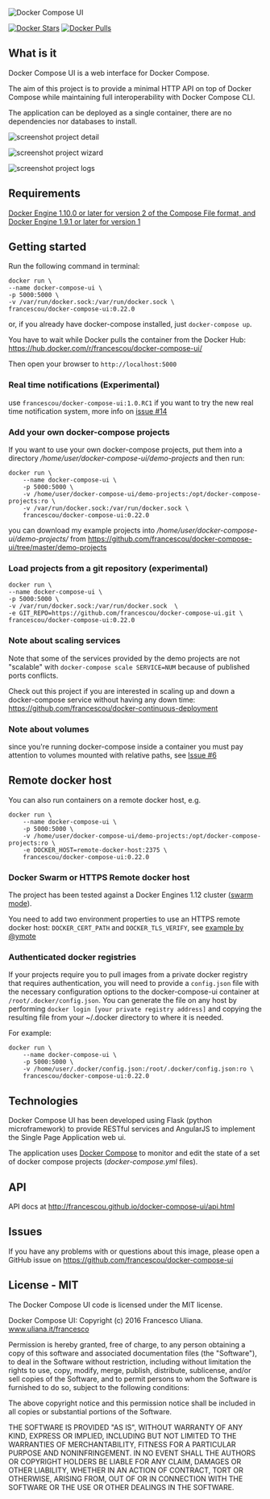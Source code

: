 ![Docker Compose UI](https://raw.githubusercontent.com/francescou/docker-compose-ui/master/static/images/logo.png)

[![Docker Stars](https://img.shields.io/docker/stars/francescou/docker-compose-ui.svg)](https://hub.docker.com/r/francescou/docker-compose-ui/)
[![Docker Pulls](https://img.shields.io/docker/pulls/francescou/docker-compose-ui.svg)](https://hub.docker.com/r/francescou/docker-compose-ui/)

## What is it

Docker Compose UI is a web interface for Docker Compose.

The aim of this project is to provide a minimal HTTP API on top of Docker Compose while maintaining full interoperability with Docker Compose CLI.

The application can be deployed as a single container, there are no dependencies nor databases to install.

![screenshot project detail](https://raw.githubusercontent.com/francescou/docker-compose-ui/master/screenshots/project-detail.png)

![screenshot project wizard](https://raw.githubusercontent.com/francescou/docker-compose-ui/master/screenshots/project-wizard.png)

![screenshot project logs](https://raw.githubusercontent.com/francescou/docker-compose-ui/master/screenshots/logs.png)


## Requirements

[Docker Engine 1.10.0 or later for version 2 of the Compose File format, and Docker Engine 1.9.1 or later for version 1](https://github.com/docker/compose/releases/tag/1.9.0)

## Getting started

Run the following command in terminal:

    docker run \
    --name docker-compose-ui \
    -p 5000:5000 \
    -v /var/run/docker.sock:/var/run/docker.sock \
    francescou/docker-compose-ui:0.22.0

or, if you already have docker-compose installed, just `docker-compose up`.

You have to wait while Docker pulls the container from the Docker Hub: <https://hub.docker.com/r/francescou/docker-compose-ui/>

Then open your browser to `http://localhost:5000`

### Real time notifications (Experimental)

use `francescou/docker-compose-ui:1.0.RC1` if you want to try the new real time notification system, more info on [issue #14](https://github.com/francescou/docker-compose-ui/issues/14)

### Add your own docker-compose projects

If you want to use your own docker-compose projects, put them into a directory */home/user/docker-compose-ui/demo-projects* and then run:

    docker run \
        --name docker-compose-ui \
        -p 5000:5000 \
        -v /home/user/docker-compose-ui/demo-projects:/opt/docker-compose-projects:ro \
        -v /var/run/docker.sock:/var/run/docker.sock \
        francescou/docker-compose-ui:0.22.0

you can download my example projects into */home/user/docker-compose-ui/demo-projects/* from https://github.com/francescou/docker-compose-ui/tree/master/demo-projects

### Load projects from a git repository (experimental)

    docker run \
    --name docker-compose-ui \
    -p 5000:5000 \
    -v /var/run/docker.sock:/var/run/docker.sock  \
    -e GIT_REPO=https://github.com/francescou/docker-compose-ui.git \
    francescou/docker-compose-ui:0.22.0

### Note about scaling services

Note that some of the services provided by the demo projects are not "scalable" with `docker-compose scale SERVICE=NUM` because of published ports conflicts.

Check out this project if you are interested in scaling up and down a docker-compose service without having any down time: <https://github.com/francescou/docker-continuous-deployment>


### Note about volumes

since you're running docker-compose inside a container you must pay attention to volumes mounted with relative paths, see [Issue #6](https://github.com/francescou/docker-compose-ui/issues/6)

## Remote docker host

You can also run containers on a remote docker host, e.g.

    docker run \
        --name docker-compose-ui \
        -p 5000:5000 \
        -v /home/user/docker-compose-ui/demo-projects:/opt/docker-compose-projects:ro \
        -e DOCKER_HOST=remote-docker-host:2375 \
        francescou/docker-compose-ui:0.22.0


### Docker Swarm or HTTPS Remote docker host

The project has been tested against a Docker Engines 1.12 cluster ([swarm mode](https://docs.docker.com/engine/swarm/swarm-tutorial/)).

You need to add two environment properties to use an HTTPS remote docker host: `DOCKER_CERT_PATH` and `DOCKER_TLS_VERIFY`, see [example by @ymote](https://github.com/francescou/docker-compose-ui/issues/5#issuecomment-135697832)

### Authenticated docker registries

If your projects require you to pull images from a private docker registry that requires authentication, you will need to provide a `config.json` file with the necessary configuration options to the docker-compose-ui container at `/root/.docker/config.json`. You can generate the file on any host by performing `docker login [your private registry address]` and copying the resulting file from your ~/.docker directory to where it is needed.

For example:

    docker run \
        --name docker-compose-ui \
        -p 5000:5000 \
        -v /home/user/.docker/config.json:/root/.docker/config.json:ro \
        francescou/docker-compose-ui:0.22.0

## Technologies

Docker Compose UI has been developed using Flask (python microframework) to provide RESTful services and AngularJS to implement the Single Page Application web ui.

The application uses [Docker Compose](https://docs.docker.com/compose) to monitor and edit the state of a set of docker compose projects (*docker-compose.yml* files).


## API

API docs at <http://francescou.github.io/docker-compose-ui/api.html>

## Issues

If you have any problems with or questions about this image, please open a GitHub issue on https://github.com/francescou/docker-compose-ui

## License - MIT

The Docker Compose UI code is licensed under the MIT license.

Docker Compose UI: Copyright (c) 2016 Francesco Uliana. www.uliana.it/francesco

Permission is hereby granted, free of charge, to any person obtaining a copy
of this software and associated documentation files (the "Software"), to deal
in the Software without restriction, including without limitation the rights
to use, copy, modify, merge, publish, distribute, sublicense, and/or sell
copies of the Software, and to permit persons to whom the Software is
furnished to do so, subject to the following conditions:

The above copyright notice and this permission notice shall be included in
all copies or substantial portions of the Software.

THE SOFTWARE IS PROVIDED "AS IS", WITHOUT WARRANTY OF ANY KIND, EXPRESS OR
IMPLIED, INCLUDING BUT NOT LIMITED TO THE WARRANTIES OF MERCHANTABILITY,
FITNESS FOR A PARTICULAR PURPOSE AND NONINFRINGEMENT. IN NO EVENT SHALL THE
AUTHORS OR COPYRIGHT HOLDERS BE LIABLE FOR ANY CLAIM, DAMAGES OR OTHER
LIABILITY, WHETHER IN AN ACTION OF CONTRACT, TORT OR OTHERWISE, ARISING FROM,
OUT OF OR IN CONNECTION WITH THE SOFTWARE OR THE USE OR OTHER DEALINGS IN
THE SOFTWARE.


